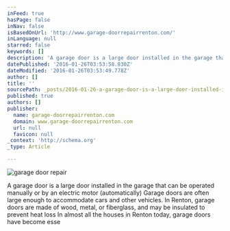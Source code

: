 ```yaml
---
inFeed: true
hasPage: false
inNav: false
isBasedOnUrl: 'http://www.garage-doorrepairrenton.com/'
inLanguage: null
starred: false
keywords: []
description: 'A garage door is a large door installed in the garage that can be operated manually or by an electric motor (automatically) Garage doors are often large enough '
datePublished: '2016-01-26T03:53:58.830Z'
dateModified: '2016-01-26T03:53:49.778Z'
author: []
title: ''
sourcePath: _posts/2016-01-26-a-garage-door-is-a-large-door-installed-in-the-garage-that-c.md
published: true
authors: []
publisher:
  name: garage-doorrepairrenton.com
  domain: www.garage-doorrepairrenton.com
  url: null
  favicon: null
_context: 'http://schema.org'
_type: Article

---
```

![garage door repair ](https://the-grid-user-content.s3-us-west-2.amazonaws.com/55c13054-5b21-4ac3-a5c8-ae7ac1c0b4f5.jpg)

A garage door is a large door installed in the garage that can be operated manually or by an electric motor (automatically) Garage doors are often large enough to accommodate cars and other vehicles. In Renton, garage doors are made of wood, metal, or fiberglass, and may be insulated to prevent heat loss   In almost all the houses in Renton today, garage doors have become esse